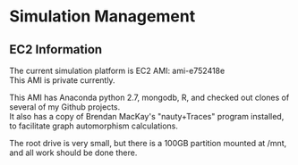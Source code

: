 # Simulation Management #



## EC2 Information ##

The current simulation platform is EC2 AMI:  ami-e752418e   
This AMI is private currently.  

This AMI has Anaconda python 2.7, mongodb, R, and checked out clones of several of my Github projects.  
It also has a copy of Brendan MacKay's "nauty+Traces" program installed, to facilitate graph
automorphism calculations.  

The root drive is very small, but there is a 100GB partition mounted at /mnt, and all work should be 
done there.  
